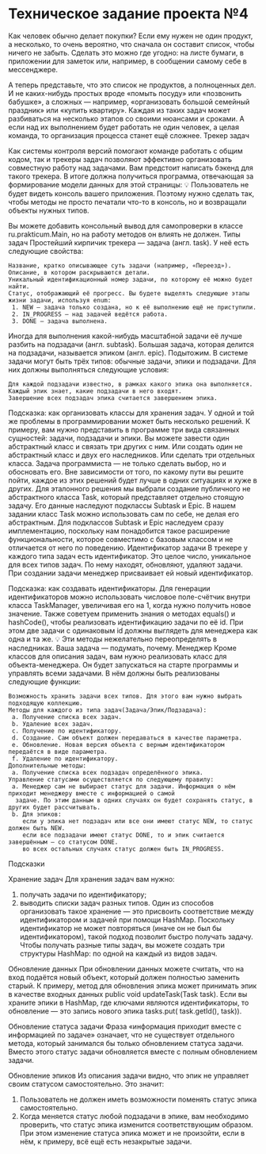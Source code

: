 # Техническое задание проекта №4
Как человек обычно делает покупки? Если ему нужен не один продукт, а несколько, то очень вероятно, что сначала он
составит список, чтобы ничего не забыть. Сделать это можно где угодно: на листе бумаги, в приложении для заметок или,
например, в сообщении самому себе в мессенджере.

А теперь представьте, что это список не продуктов, а полноценных дел. И не каких-нибудь простых вроде «помыть посуду»
или «позвонить бабушке», а сложных — например, «организовать большой семейный праздник» или «купить квартиру». Каждая из
таких задач может разбиваться на несколько этапов со своими нюансами и сроками. А если над их выполнением будет работать
не один человек, а целая команда, то организация процесса станет ещё сложнее.
Трекер задач

Как системы контроля версий помогают команде работать с общим кодом, так и трекеры задач позволяют эффективно
организовать совместную работу над задачами. Вам предстоит написать бэкенд для такого трекера. В итоге должна получиться
программа, отвечающая за формирование модели данных для этой страницы:
💡 Пользователь не будет видеть консоль вашего приложения. Поэтому нужно сделать так, чтобы методы не просто печатали
что-то в консоль, но и возвращали объекты нужных типов.

Вы можете добавить консольный вывод для самопроверки в класcе ru.prakticum.Main, но на работу методов он влиять не должен.
Типы задач
Простейший кирпичик трекера — задача (англ. task). У неё есть следующие свойства:

    Название, кратко описывающее суть задачи (например, «Переезд»).
    Описание, в котором раскрываются детали.
    Уникальный идентификационный номер задачи, по которому её можно будет найти.
    Статус, отображающий её прогресс. Вы будете выделять следующие этапы жизни задачи, используя enum:
     1. NEW — задача только создана, но к её выполнению ещё не приступили.
     2. IN_PROGRESS — над задачей ведётся работа.
     3. DONE — задача выполнена.

Иногда для выполнения какой-нибудь масштабной задачи её лучше разбить на подзадачи (англ. subtask). Большая задача,
которая делится на подзадачи, называется эпиком (англ. epic).
Подытожим. В системе задачи могут быть трёх типов: обычные задачи, эпики и подзадачи. Для них должны выполняться
следующие условия:

    Для каждой подзадачи известно, в рамках какого эпика она выполняется.
    Каждый эпик знает, какие подзадачи в него входят.
    Завершение всех подзадач эпика считается завершением эпика.

Подсказка: как организовать классы для хранения задач.
У одной и той же проблемы в программировании может быть несколько решений. К примеру, вам нужно представить в программе
три вида связанных сущностей: задачи, подзадачи и эпики. Вы можете завести один абстрактный класс и связать три других с
ним. Или создать один не абстрактный класс и двух его наследников. Или сделать три отдельных класса.
Задача программиста — не только сделать выбор, но и обосновать его. Вне зависимости от того, по какому пути вы решите
пойти, каждое из этих решений будет лучше в одних ситуациях и хуже в других.
Для эталонного решения мы выбрали создание публичного не абстрактного класса Task, который представляет отдельно стоящую
задачу. Его данные наследуют подклассы Subtask и Epic.
В нашем задании класс Task можно использовать сам по себе, не делая его абстрактным. Для подклассов Subtask и Epic
наследуем сразу имплементацию, поскольку нам понадобится такое расширение функциональности, которое совместимо с базовым
классом и не отличается от него по поведению.
Идентификатор задачи
В трекере у каждого типа задач есть идентификатор. Это целое число, уникальное для всех типов задач. По нему находят,
обновляют, удаляют задачи. При создании задачи менеджер присваивает ей новый идентификатор.

Подсказка: как создавать идентификаторы.
Для генерации идентификаторов можно использовать числовое поле-счётчик внутри класса TaskManager, увеличивая его на 1,
когда нужно получить новое значение.
Также советуем применить знания о методах equals() и hashCode(), чтобы реализовать идентификацию задачи по её id. При
этом две задачи с одинаковым id должны выглядеть для менеджера как одна и та же.
💡 Эти методы нежелательно переопределять в наследниках. Ваша задача — подумать, почему.
Менеджер
Кроме классов для описания задач, вам нужно реализовать класс для объекта-менеджера. Он будет запускаться на старте
программы и управлять всеми задачами. В нём должны быть реализованы следующие функции:

    Возможность хранить задачи всех типов. Для этого вам нужно выбрать подходящую коллекцию.
    Методы для каждого из типа задач(Задача/Эпик/Подзадача):
     a. Получение списка всех задач.
     b. Удаление всех задач.
     c. Получение по идентификатору.
     d. Создание. Сам объект должен передаваться в качестве параметра.
     e. Обновление. Новая версия объекта с верным идентификатором передаётся в виде параметра.
     f. Удаление по идентификатору.
    Дополнительные методы:
     a. Получение списка всех подзадач определённого эпика.
    Управление статусами осуществляется по следующему правилу:
     a. Менеджер сам не выбирает статус для задачи. Информация о нём приходит менеджеру вместе с информацией о самой 
      задаче. По этим данным в одних случаях он будет сохранять статус, в других будет рассчитывать.
     b. Для эпиков:
        если у эпика нет подзадач или все они имеют статус NEW, то статус должен быть NEW.
        если все подзадачи имеют статус DONE, то и эпик считается завершённым — со статусом DONE.
        во всех остальных случаях статус должен быть IN_PROGRESS.

Подсказки

Хранение задач
Для хранения задач вам нужно:

1) получать задачи по идентификатору;
2) выводить списки задач разных типов.
   Один из способов организовать такое хранение — это присвоить соответствие между идентификатором и задачей при помощи
   HashMap. Поскольку идентификатор не может повторяться (иначе он не был бы идентификатором), такой подход позволит
   быстро получать задачу.
   Чтобы получать разные типы задач, вы можете создать три структуры HashMap: по одной на каждый из видов задач.

Обновление данных
При обновлении данных можете считать, что на вход подаётся новый объект, который должен полностью заменить старый. К
примеру, метод для обновления эпика может принимать эпик в качестве входных данных public void updateTask(Task task).
Если вы храните эпики в HashMap, где ключами являются идентификаторы, то обновление — это запись нового эпика tasks.put(
task.getId(), task)).

Обновление статуса задачи
Фраза «информация приходит вместе с информацией по задаче» означает, что не существует отдельного метода, который
занимался бы только обновлением статуса задачи. Вместо этого статус задачи обновляется вместе с полным обновлением
задачи.

Обновление эпиков
Из описания задачи видно, что эпик не управляет своим статусом самостоятельно. Это значит:

1) Пользователь не должен иметь возможности поменять статус эпика самостоятельно.
2) Когда меняется статус любой подзадачи в эпике, вам необходимо проверить, что статус эпика изменится соответствующим
   образом. При этом изменение статуса эпика может и не произойти, если в нём, к примеру, всё ещё есть незакрытые
   задачи.